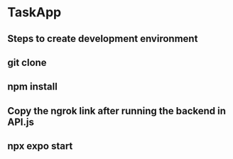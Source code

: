 # TaskApp

## Steps to create development environment 

## git clone

## npm install

## Copy the ngrok link after running the backend in API.js

## npx expo start
